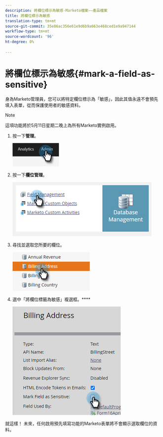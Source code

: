 ```yaml
---
description: 將欄位標示為敏感-Marketo檔案——產品檔案
title: 將欄位標示為敏感
translation-type: tm+mt
source-git-commit: 35e86ac356e61e9d6b9a663e468ced1e9a947144
workflow-type: tm+mt
source-wordcount: '96'
ht-degree: 0%

---
```


# 將欄位標示為敏感{#mark-a-field-as-sensitive}

身為Marketo管理員，您可以將特定欄位標示為「敏感」，因此其值永遠不會預先填入表單，從而保護使用者的敏感資料。

>[!NOTE]
>
>這項功能將於5月11日星期二晚上為所有Marketo實例啟用。

1. 按一下&#x200B;**管理**。

   ![](assets/mark-a-field-as-sensitive-1.png)

1. 按一下&#x200B;**欄位管理**。

   ![](assets/mark-a-field-as-sensitive-2.png)

1. 尋找並選取您所要的欄位。

   ![](assets/mark-a-field-as-sensitive-3.png)

1. 選中「將欄位標籤為敏感」複選框。****

   ![](assets/mark-a-field-as-sensitive-4.png)

就這樣！ 未來，任何啟用預先填寫功能的Marketo表單將不會顯示選取欄位的資料。
